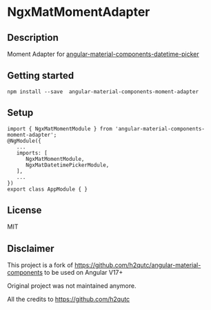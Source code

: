# NgxMatMomentAdapter

## Description 
Moment Adapter for [angular-material-components-datetime-picker](https://www.npmjs.com/package/angular-material-components-datetime-picker)

## Getting started
```
npm install --save  angular-material-components-moment-adapter
```

## Setup

```
import { NgxMatMomentModule } from 'angular-material-components-moment-adapter';
@NgModule({
   ...
   imports: [
      NgxMatMomentModule,
      NgxMatDatetimePickerModule,
   ],
   ...
})
export class AppModule { }
```

## License
MIT

## Disclaimer

This project is a fork of https://github.com/h2qutc/angular-material-components to be used on Angular V17+

Original project was not maintained anymore. 

All the credits to https://github.com/h2qutc